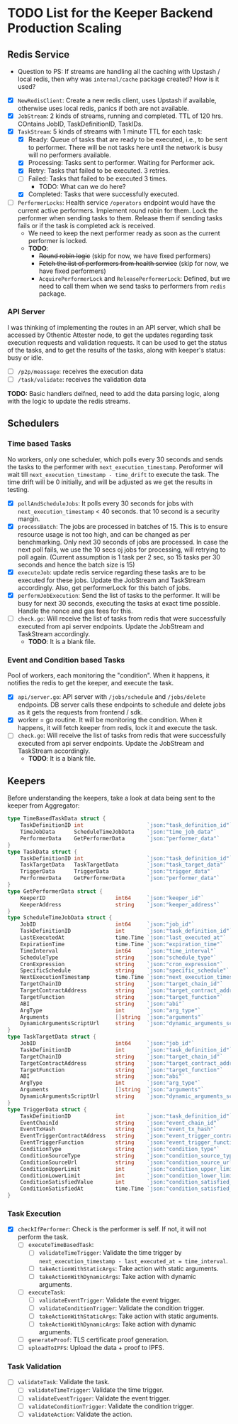 # TODO List for the Keeper Backend Production Scaling

## Redis Service

* Question to PS: If streams are handling all the caching with Upstash / local redis, then why was `internal/cache` package created? How is it used?

* [x] `NewRedisClient`: Create a new redis client, uses Upstash if available, otherwise uses local redis, panics if both are not available.
* [x] `JobStream`: 2 kinds of streams, running and completed. TTL of 120 hrs. COntains JobID, TaskDefinitionID, TaskIDs.
* [x] `TaskStream`: 5 kinds of streams with 1 minute TTL for each task:
  * [x] Ready: Queue of tasks that are ready to be executed, i.e., to be sent to performer. There will be not tasks here until the network is busy will no performers available.
  * [x] Processing: Tasks sent to performer. Waiting for Performer ack.
  * [x] Retry: Tasks that failed to be executed. 3 retries.
  * [ ] Failed: Tasks that failed to be executed 3 times.
    * TODO: What can we do here?
  * [x] Completed: Tasks that were successfully executed.
* [ ] `PerformerLocks`: Health service `/operators` endpoint would have the current active performers. Implement round robin for them. Lock the performer when sending tasks to them. Release them if sending tasks fails or if the task is completed ack is received.
  * We need to keep the next performer ready as soon as the current performer is locked.
  * **TODO**:
    * ~~Round robin logic~~ (skip for now, we have fixed performers)
    * ~~Fetch the list of performers from health service~~ (skip for now, we have fixed performers)
    * `AcquirePerformerLock` and `ReleasePerformerLock`: Defined, but we need to call them when we send tasks to performers from `redis` package.

### API Server

I was thinking of implementing the routes in an API server, which shall be accessed by Othentic Attester node, to get the updates regarding task execution requests and validation requests. It can be used to get the status of the tasks, and to get the results of the tasks, along with keeper's status: busy or idle.

* [ ] `/p2p/meassage`: receives the execution data
* [ ] `/task/validate`: receives the validation data

**TODO:** Basic handlers deifned, need to add the data parsing logic, along with the logic to update the redis streams.

## Schedulers

### Time based Tasks

No workers, only one scheduler, which polls every 30 seconds and sends the tasks to the performer with `next_execution_timestamp`. Peroformer will wait till `next_execution_timestamp - time_drift` to execute the task. The time drift will be 0 initially, and will be adjusted as we get the results in testing.

* [x] `pollAndScheduleJobs`: It polls every 30 seconds for jobs with `next_execution_timestamp` < 40 seconds. that 10 second is a security margin.
* [x] `processBatch`: The jobs are processed in batches of 15. This is to ensure resource usage is not too high, and can be changed as per benchmarking. Only next 30 seconds of jobs are processed. In case the next poll fails, we use the 10 secs oj jobs for processing, will retrying to poll again. (Current assumption is 1 task per 2 sec, so 15 tasks per 30 seconds and hence the batch size is 15)
* [x] `executeJob`: update redis service regarding these tasks are to be executed for these jobs. Update the JobStream and TaskStream accordingly. Also, get performerLock for this batch of jobs.
* [x] `performJobExecution`: Send the list of tasks to the performer. It will be busy for next 30 seconds, executing the tasks at exact time possible. Handle the nonce and gas fees for this.
* [ ] `check.go`: Will receive the list of tasks from redis that were successfully executed from api server endpoints. Update the JobStream and TaskStream accordingly.
  * **TODO**: It is a blank file.

### Event and Condition based Tasks

Pool of workers, each monitoring the "condition". When it happens, it notifies the redis to get the keeper, and execute the task.

* [x] `api/server.go`: API server with `/jobs/schedule` and `/jobs/delete` endpoints. DB server calls these endpoints to schedule and delete jobs as it gets the requests from frontend / sdk.
* [x] worker = go routine. It will be monitoring the condition. When it happens, it will fetch keeper from redis, lock it and execute the task.
* [ ] `check.go`: Will receive the list of tasks from redis that were successfully executed from api server endpoints. Update the JobStream and TaskStream accordingly.
  * **TODO**: It is a blank file.

## Keepers

Before understanding the keepers, take a look at data being sent to the keeper from Aggregator:

```go
type TimeBasedTaskData struct {
    TaskDefinitionID int                    `json:"task_definition_id"`
    TimeJobData      ScheduleTimeJobData    `json:"time_job_data"`
    PerformerData    GetPerformerData       `json:"performer_data"`
}
type TaskData struct {
    TaskDefinitionID int                    `json:"task_definition_id"`
    TaskTargetData   TaskTargetData         `json:"task_target_data"`
    TriggerData      TriggerData            `json:"trigger_data"`
    PerformerData    GetPerformerData       `json:"performer_data"`
}
type GetPerformerData struct {
    KeeperID                      int64     `json:"keeper_id"`
    KeeperAddress                 string    `json:"keeper_address"`
}
type ScheduleTimeJobData struct {
    JobID                         int64     `json:"job_id"`
    TaskDefinitionID              int       `json:"task_definition_id"`
    LastExecutedAt                time.Time `json:"last_executed_at"`
    ExpirationTime                time.Time `json:"expiration_time"`
    TimeInterval                  int64     `json:"time_interval"`
    ScheduleType                  string    `json:"schedule_type"`
    CronExpression                string    `json:"cron_expression"`
    SpecificSchedule              string    `json:"specific_schedule"`
    NextExecutionTimestamp        time.Time `json:"next_execution_timestamp"`
    TargetChainID                 string    `json:"target_chain_id"`
    TargetContractAddress         string    `json:"target_contract_address"`
    TargetFunction                string    `json:"target_function"`
    ABI                           string    `json:"abi"`
    ArgType                       int       `json:"arg_type"`
    Arguments                     []string  `json:"arguments"`
    DynamicArgumentsScriptUrl     string    `json:"dynamic_arguments_script_url"`
}
type TaskTargetData struct {
    JobID                         int64     `json:"job_id"`
    TaskDefinitionID              int       `json:"task_definition_id"`
    TargetChainID                 string    `json:"target_chain_id"`
    TargetContractAddress         string    `json:"target_contract_address"`
    TargetFunction                string    `json:"target_function"`
    ABI                           string    `json:"abi"`
    ArgType                       int       `json:"arg_type"`
    Arguments                     []string  `json:"arguments"`
    DynamicArgumentsScriptUrl     string    `json:"dynamic_arguments_script_url"`
}
type TriggerData struct {
    TaskDefinitionID              int       `json:"task_definition_id"`
    EventChainId                  string    `json:"event_chain_id"`
    EventTxHash                   string    `json:"event_tx_hash"`
    EventTriggerContractAddress   string    `json:"event_trigger_contract_address"`
    EventTriggerFunction          string    `json:"event_trigger_function"`
    ConditionType                 string    `json:"condition_type"`
    ConditionSourceType           string    `json:"condition_source_type"`
    ConditionSourceUrl            string    `json:"condition_source_url"`
    ConditionUpperLimit           int       `json:"condition_upper_limit"`
    ConditionLowerLimit           int       `json:"condition_lower_limit"`
    ConditionSatisfiedValue       int       `json:"condition_satisfied_value"`
    ConditionSatisfiedAt          time.Time `json:"condition_satisfied_at"`
}
```

### Task Execution

* [x] `checkIfPerformer`: Check is the performer is self. If not, it will not perform the task.
  * [ ] `executeTimeBasedTask`:
    * [ ] `validateTimeTrigger`: Validate the time trigger by `next_execution_timestamp - last_executed_at = time_interval`.
    * [ ] `takeActionWithStaticArgs`: Take action with static arguments.
    * [ ] `takeActionWithDynamicArgs`: Take action with dynamic arguments.
  * [ ] `executeTask`:
    * [ ] `validateEventTrigger`: Validate the event trigger.
    * [ ] `validateConditionTrigger`: Validate the condition trigger.
    * [ ] `takeActionWithStaticArgs`: Take action with static arguments.
    * [ ] `takeActionWithDynamicArgs`: Take action with dynamic arguments.
  * [ ] `generateProof`: TLS certificate proof generation.
  * [ ] `uploadToIPFS`: Upload the data + proof to IPFS.

### Task Validation

* [ ] `validateTask`: Validate the task.
  * [ ] `validateTimeTrigger`: Validate the time trigger.
  * [ ] `validateEventTrigger`: Validate the event trigger.
  * [ ] `validateConditionTrigger`: Validate the condition trigger.
  * [ ] `validateAction`: Validate the action.
